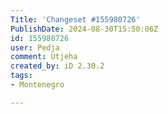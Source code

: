 ```yaml
---
Title: 'Changeset #155980726'
PublishDate: 2024-08-30T15:50:06Z
id: 155980726
user: Pedja
comment: Utjeha
created_by: iD 2.30.2
tags:
- Montenegro

---
```

